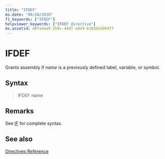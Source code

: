 ```yaml
---
title: "IFDEF"
ms.date: "08/30/2018"
f1_keywords: ["IFDEF"]
helpviewer_keywords: ["IFDEF directive"]
ms.assetid: d8fadaa9-2b9c-44d7-a9e9-b103d16904f7
---
```

# IFDEF

Grants assembly if *name* is a previously defined label, variable, or symbol.

## Syntax

> IFDEF name

## Remarks

See [IF](../../assembler/masm/if-masm.md) for complete syntax.

## See also

[Directives Reference](../../assembler/masm/directives-reference.md)<br/>